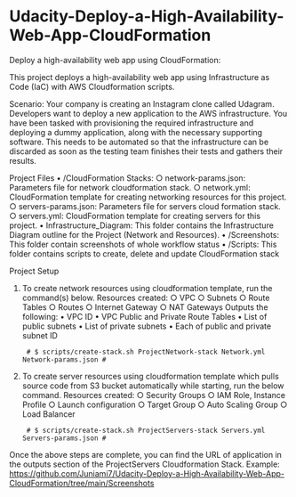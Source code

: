 # Udacity-Deploy-a-High-Availability-Web-App-CloudFormation

Deploy a high-availability web app using CloudFormation:

This project deploys a high-availability web app using Infrastructure as Code (IaC) with AWS Cloudformation scripts.

Scenario:
Your company is creating an Instagram clone called Udagram. 
Developers want to deploy a new application to the AWS infrastructure. 
You have been tasked with provisioning the required infrastructure and deploying a dummy application, along with the necessary supporting software. 
This needs to be automated so that the infrastructure can be discarded as soon as the testing team finishes their tests and gathers their results.


Project Files
	• /CloudFormation Stacks: 
		○ network-params.json: Parameters file for network cloudformation stack.
		○ network.yml: CloudFormation template for creating networking resources for this project.
		○ servers-params.json: Parameters file for servers cloud formation stack.
		○ servers.yml: CloudFormation template for creating servers for this project.
	• Infrastructure_Diagram: This folder contains the Infrastructure Diagram outline for the Project (Network and Resources).
	• /Screenshots: This folder contain screenshots of whole workflow status
	• /Scripts: This folder contains scripts to create, delete and update CloudFormation stack


Project Setup
1. To create network resources using cloudformation template, run the command(s) below. 
		Resources created:
			○ VPC
			○ Subnets
			○ Route Tables
			○ Routes
			○ Internet Gateway
			○ NAT Gateways
				Outputs the following:
					• VPC ID
					• VPC Public and Private Route Tables
					• List of public subnets
					• List of private subnets
					• Each of public and private subnet ID
			
		# $ scripts/create-stack.sh ProjectNetwork-stack Network.yml Network-params.json #

2. To create server resources using cloudformation template which pulls source code from S3 bucket automatically while starting, run the below command. 
		Resources created:
			○ Security Groups
			○ IAM Role, Instance Profile
			○ Launch configuration
			○ Target Group
			○ Auto Scaling Group
			○ Load Balancer

		# $ scripts/create-stack.sh ProjectServers-stack Servers.yml Servers-params.json #

Once the above steps are complete, you can find the URL of application in the outputs section of the ProjectServers Cloudformation Stack. Example:
https://github.com/Juniami7/Udacity-Deploy-a-High-Availability-Web-App-CloudFormation/tree/main/Screenshots
